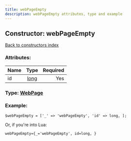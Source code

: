 ```yaml
---
title: webPageEmpty
description: webPageEmpty attributes, type and example
---
```

## Constructor: webPageEmpty  
[Back to constructors index](index.md)



### Attributes:

| Name     |    Type       | Required |
|----------|:-------------:|---------:|
|id|[long](../types/long.md) | Yes|



### Type: [WebPage](../types/WebPage.md)


### Example:

```
$webPageEmpty = ['_' => 'webPageEmpty', 'id' => long, ];
```  

Or, if you're into Lua:  


```
webPageEmpty={_='webPageEmpty', id=long, }

```


